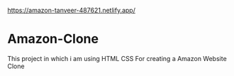 <a href="https://amazon-tanveer-487621.netlify.app/"> https://amazon-tanveer-487621.netlify.app/</a>

# Amazon-Clone
This project in which i am using HTML CSS For creating a Amazon Website Clone
